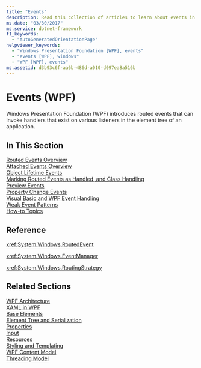 ```yaml
---
title: "Events"
description: Read this collection of articles to learn about events in Windows Presentation Foundation (WPF) applications.
ms.date: "03/30/2017"
ms.service: dotnet-framework
f1_keywords: 
  - "AutoGeneratedOrientationPage"
helpviewer_keywords: 
  - "Windows Presentation Foundation [WPF], events"
  - "events [WPF], windows"
  - "WPF [WPF], events"
ms.assetid: d3b93c6f-aa6b-486d-a010-d097ea8a516b
---
```

# Events (WPF)

Windows Presentation Foundation (WPF) introduces routed events that can invoke handlers that exist on various listeners in the element tree of an application.  
  
## In This Section  

 [Routed Events Overview](../events/routed-events-overview.md)  
 [Attached Events Overview](../events/attached-events-overview.md)  
 [Object Lifetime Events](../events/object-lifetime-events.md)  
 [Marking Routed Events as Handled, and Class Handling](../events/marking-routed-events-as-handled-and-class-handling.md)  
 [Preview Events](../events/preview-events.md)  
 [Property Change Events](../events/property-change-events.md)  
 [Visual Basic and WPF Event Handling](../events/visual-basic-and-wpf-event-handling.md)  
 [Weak Event Patterns](../events/weak-event-patterns.md)  
 [How-to Topics](events-how-to-topics.md)  
  
## Reference  

 <xref:System.Windows.RoutedEvent>  
  
 <xref:System.Windows.EventManager>  
  
 <xref:System.Windows.RoutingStrategy>  
  
## Related Sections  

 [WPF Architecture](wpf-architecture.md)  
  [XAML in WPF](../xaml/index.md)  
  [Base Elements](base-elements.md)  
  [Element Tree and Serialization](element-tree-and-serialization.md)  
  [Properties](properties-wpf.md)  
  [Input](input-wpf.md)  
  [Resources](resources-wpf.md)  
  [Styling and Templating](../controls/styles-templates-overview.md)  
  [WPF Content Model](../controls/wpf-content-model.md)  
  [Threading Model](threading-model.md)
